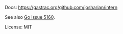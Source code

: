 Docs: https://gastrac.org/github.com/josharian/intern

See also [Go issue 5160](https://golang.org/issue/5160).

License: MIT
